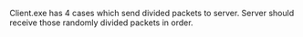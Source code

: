 Client.exe has 4 cases which send divided packets to server.
Server should receive those randomly divided packets in order.
